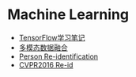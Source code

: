 # Machine Learning

- [TensorFlow学习笔记](https://github.com/ahangchen/GDLNotes)
- [多模态数据融合](Methodologies_for_Cross-Domain_Data_Fusion_An_Overview.pptx)
- [Person Re-identification](reid.md)
- [CVPR2016 Re-id](cvpr-reid.md)
